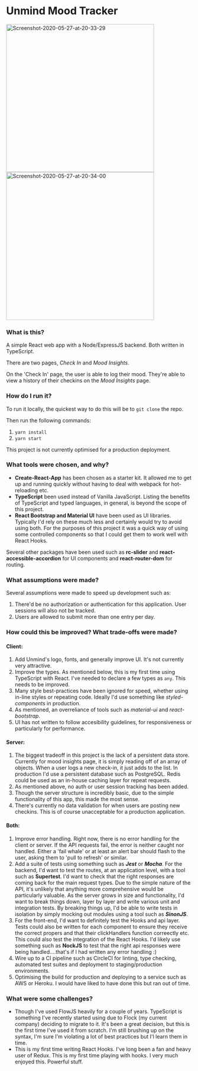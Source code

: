 # Unmind Mood Tracker

<a href="https://ibb.co/frFBygK"><img width="400" src="https://i.ibb.co/F83Nyrf/Screenshot-2020-05-27-at-20-33-29.png" alt="Screenshot-2020-05-27-at-20-33-29" border="0"></a>
<a href="https://ibb.co/VpjVrJK"><img width="400" src="https://i.ibb.co/dJWB1jh/Screenshot-2020-05-27-at-20-34-00.png" alt="Screenshot-2020-05-27-at-20-34-00" border="0"></a>

### What is this?

A simple React web app with a Node/ExpressJS backend. Both written in TypeScript.

There are two pages, *Check In* and *Mood Insights*.

On the 'Check In' page, the user is able to log their mood. They're able to view a history of their checkins on the *Mood Insights* page.

### How do I run it?

To run it locally, the quickest way to do this will be to `git clone` the repo.

Then run the following commands:

1. `yarn install`
2. `yarn start`

This project is not currently optimised for a production deployment.


### What tools were chosen, and why?

- **Create-React-App** has been chosen as a starter kit. It allowed me to get up and running quickly without having to deal with webpack for hot-reloading etc.
- **TypeScript** been used instead of Vanilla JavaScript. Listing the benefits of TypeScript and typed languages, in general, is beyond the scope of this project.
- **React Bootstrap and Material UI** have been used as UI libraries. Typically I'd rely on these much less and certainly would try to avoid using both. For the purposes of this project it was a quick way of using some controlled components so that I could get them to work well with React Hooks.

Several other packages have been used such as **rc-slider** and **react-accessible-accordion** for UI components and **react-router-dom** for routing.


### What assumptions were made?

Several assumptions were made to speed up development such as:

1. There'd be no authorization or authentication for this application. User sessions will also not be tracked.
2. Users are allowed to submit more than one entry per day.


### How could this be improved? What trade-offs were made?

#### Client: 

1. Add Unmind's logo, fonts, and generally improve UI. It's not currently very attractive.
2. Improve the types. As mentioned below, this is my first time using TypeScript with React. I've needed to declare a few types as `any`. This needs to be improved.
3. Many style best-practices have been ignored for speed, whether using in-line styles or repeating code. Ideally I'd use something like *styled-components* in production.
4. As mentioned, an overreliance of tools such as *material-ui* and *react-bootstrap*.
5. UI has not written to follow accesibility guidelines, for responsiveness or particularly for performance.


#### Server: 

1. The biggest tradeoff in this project is the lack of a persistent data store. Currently for mood insights page, it is simply reading off of an array of objects. When a user logs a new check-in, it just adds to the list. In production I'd use a persistent database such as PostgreSQL. Redis could be used as an in-house caching layer for repeat requests.
2. As mentioned above, no auth or user session tracking has been added.
3. Though the server structure is incredibly basic, due to the simple functionality of this app, this made the most sense.
4. There's currently no data validation for when users are posting new checkins. This is of course unacceptable for a production application.


#### Both: 

1. Improve error handling. Right now, there is no error handling for the client or server. If the API requests fail, the error is neither caught nor handled. Either a 'fail whale' or at least an alert bar should flash to the user, asking them to 'pull to refresh' or similar.
2. Add a suite of tests using something such as ***Jest*** or ***Mocha***. For the backend, I'd want to test the routes, at an application level, with a tool such as **Supertest**. I'd want to check that the right responses are coming back for the main request types. Due to the simple nature of the API, it's unlikely that anything more comprehensive would be particularly valuable. As the server grows in size and functionality, I'd want to break things down, layer by layer and write various unit and integration tests. By breaking things up, I'd be able to write tests in isolation by simply mocking out modules using a tool such as ***SinonJS***.
3. For the front-end, I'd want to definitely test the Hooks and api layer. Tests could also be written for each component to ensure they receive the correct propers and that their clickHandlers function correectly etc. This could also test the integration of the React Hooks. I'd likely use something such as **NockJS** to test that the right api responses were being handled....that's if I had written any error handling :)
4. Wire up to a CI pipeline such as CircleCI for linting, type checking, automated test suites and deployment to staging/production environments.
5. Optimising the build for production and deploying to a service such as AWS or Heroku. I would have liked to have done this but ran out of time.


### What were some challenges?

- Though I've used FlowJS heavily for a couple of years. TypeScript is something I've recently started using due to Flock (my current company) deciding to migrate to it. It's been a great decision, but this is the first time I've used it from scratch. I'm still brushing up on the syntax, I'm sure I'm violating a lot of best practices but I'l learn them in time.
- This is my first time writing React Hooks. I've long been a fan and heavy user of Redux. This is my first time playing with hooks. I very much enjoyed this. Powerful stuff.
